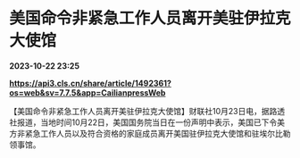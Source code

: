 # 美国命令非紧急工作人员离开美驻伊拉克大使馆

**2023-10-22 23:25**

**https://api3.cls.cn/share/article/1492361?os=web&sv=7.7.5&app=CailianpressWeb**

【美国命令非紧急工作人员离开美驻伊拉克大使馆】财联社10月23日电，据路透社报道，当地时间10月22日，美国国务院当日在一份声明中表示，美国已下令美方非紧急工作人员以及符合资格的家庭成员离开美国驻伊拉克大使馆和驻埃尔比勒领事馆。